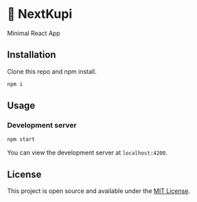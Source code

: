 #

# :open_file_folder: NextKupi

Minimal React App

## Installation

Clone this repo and npm install.

```bash
npm i
```

## Usage

### Development server

```bash
npm start
```

You can view the development server at `localhost:4200`.

## License

This project is open source and available under the [MIT License](LICENSE).
